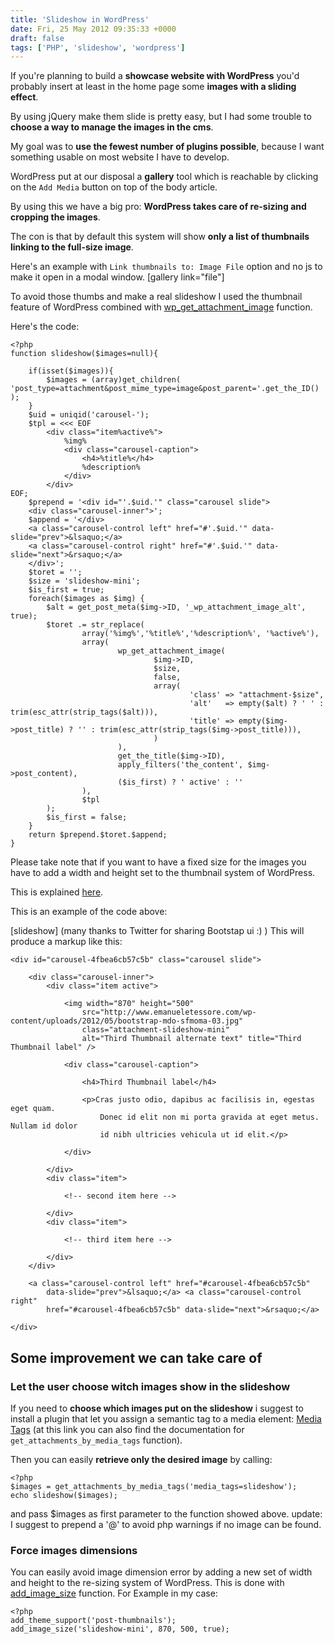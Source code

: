 ```yaml
---
title: 'Slideshow in WordPress'
date: Fri, 25 May 2012 09:35:33 +0000
draft: false
tags: ['PHP', 'slideshow', 'wordpress']
---
```


If you're planning to build a **showcase website with WordPress** you'd probably insert at least in the home page
some **images with a sliding effect**.

By using jQuery make them slide is pretty easy, but I had some trouble to **choose a way to manage the images in the
cms**.

My goal was to **use the fewest number of plugins possible**, because I want something usable on most website I have to
develop.

WordPress put at our disposal a **gallery** tool which is reachable by clicking on the `Add Media` button on top of the
body article.

By using this we have a big pro: **WordPress takes care of re-sizing and cropping the images**.

The con is that by default this system will show **only a list of thumbnails linking to the full-size image**.

Here's an example with `Link thumbnails to: Image File` option and no js to make it open in a modal window.
[gallery link="file"]

To avoid those thumbs and make a real slideshow I used the thumbnail feature of WordPress combined with
[wp_get_attachment_image](http://codex.wordpress.org/Function_Reference/wp_get_attachment_image "WordPress Codex: Function_Reference wp_get_attachment_image")
function.

Here's the code:

```phtml
<?php
function slideshow($images=null){

	if(isset($images)){
		$images = (array)get_children( 'post_type=attachment&post_mime_type=image&post_parent='.get_the_ID() );
	}
	$uid = uniqid('carousel-');
	$tpl = <<< EOF
		<div class="item%active%">
			%img%
			<div class="carousel-caption">
				<h4>%title%</h4>
				%description%
			</div>
		</div>
EOF;
	$prepend = '<div id="'.$uid.'" class="carousel slide">
	<div class="carousel-inner">';
	$append = '</div>
	<a class="carousel-control left" href="#'.$uid.'" data-slide="prev">&lsaquo;</a>
	<a class="carousel-control right" href="#'.$uid.'" data-slide="next">&rsaquo;</a>
	</div>';
	$toret = '';
	$size = 'slideshow-mini';
	$is_first = true;
	foreach($images as $img) {
		$alt = get_post_meta($img->ID, '_wp_attachment_image_alt', true);
		$toret .= str_replace(
				array('%img%','%title%','%description%', '%active%'),
				array(
						wp_get_attachment_image(
								$img->ID,
								$size,
								false,
								array(
										'class'	=> "attachment-$size",
										'alt'   => empty($alt) ? ' ' : trim(esc_attr(strip_tags($alt))),
										'title' => empty($img->post_title) ? '' : trim(esc_attr(strip_tags($img->post_title))),
								)
						),
						get_the_title($img->ID),
						apply_filters('the_content', $img->post_content),
						($is_first) ? ' active' : ''
				),
				$tpl
		);
		$is_first = false;
	}
	return $prepend.$toret.$append;
}
```

Please take note that if you want to have a fixed size for the images you have to add a width and height set to the
thumbnail system of WordPress.

This is explained [here](#force-dimensions).

This is an example of the code above:

[slideshow] (many thanks to Twitter for sharing Bootstap ui :) ) This will produce a markup like this:


```phtml
<div id="carousel-4fbea6cb57c5b" class="carousel slide">

	<div class="carousel-inner">
		<div class="item active">

			<img width="870" height="500"
				src="http://www.emanueletessore.com/wp-content/uploads/2012/05/bootstrap-mdo-sfmoma-03.jpg"
				class="attachment-slideshow-mini"
				alt="Third Thumbnail alternate text" title="Third Thumbnail label" />

			<div class="carousel-caption">

				<h4>Third Thumbnail label</h4>

				<p>Cras justo odio, dapibus ac facilisis in, egestas eget quam.
					Donec id elit non mi porta gravida at eget metus. Nullam id dolor
					id nibh ultricies vehicula ut id elit.</p>

			</div>

		</div>
		<div class="item">

			<!-- second item here -->

		</div>
		<div class="item">

			<!-- third item here -->

		</div>
	</div>

	<a class="carousel-control left" href="#carousel-4fbea6cb57c5b"
		data-slide="prev">&lsaquo;</a> <a class="carousel-control right"
		href="#carousel-4fbea6cb57c5b" data-slide="next">&rsaquo;</a>

</div>
```

## Some improvement we can take care of

### Let the user choose witch images show in the slideshow

If you need to **choose which images put on the slideshow** i suggest to install a plugin that let you assign a semantic
tag to a media element:
[Media Tags](http://www.codehooligans.com/projects/wordpress/media-tags/ "Media Tags WordPress Plugin")
(at this link you can also find the documentation for `get_attachments_by_media_tags` function).

Then you can easily **retrieve only the desired image** by calling:

```phtml
<?php
$images = get_attachments_by_media_tags('media_tags=slideshow');
echo slideshow($images);
```

and pass $images as first parameter to the function showed above. update: I suggest to prepend a '@' to avoid php
warnings if no image can be found.

### Force images dimensions

You can easily avoid image dimension error by adding a new set of width and height to the re-sizing system of WordPress.
This is done with
[add\_image\_size](http://codex.wordpress.org/Function_Reference/add_image_size "WordPress Codex: add_image_size function reference")
function. For Example in my case:

```phtml
<?php
add_theme_support('post-thumbnails');
add_image_size('slideshow-mini', 870, 500, true);
```